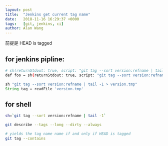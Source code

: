 ```yaml
---
layout: post
title:  "Jenkins get current tag name"
date:   2018-11-16 16:29:37 +0000
tags:   [git, jenkins, ci]
author: Alan Wang
---
```


前提是 HEAD is tagged

## for jenkins pipline: 
```sh
# sh(returnStdout: true, script: "git tag --sort version:refname | tail -1").trim()
def foo = sh(returnStdout: true, script: "git tag --sort version:refname | tail -1").trim()
```


```groovy
sh "git tag --sort version:refname | tail -1 > version.tmp"
String tag = readFile 'version.tmp'
```

## for shell

```sh
sh=`git tag --sort version:refname | tail -1`
```

```sh
git describe --tags --long --dirty --always
```

```sh
# yields the tag name name if and only if HEAD is tagged
git tag --contains
```